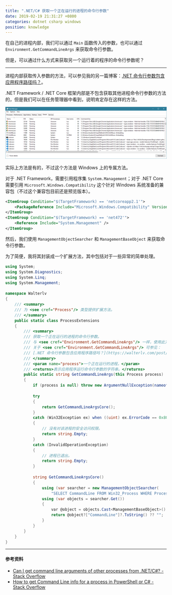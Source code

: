 ```yaml
---
title: ".NET/C# 获取一个正在运行的进程的命令行参数"
date: 2019-02-19 21:31:27 +0800
categories: dotnet csharp windows
position: knowledge
---
```


在自己的进程内部，我们可以通过 `Main` 函数传入的参数，也可以通过 `Environment.GetCommandLineArgs` 来获取命令行参数。

但是，可以通过什么方式来获取另一个运行着的程序的命令行参数呢？

---

进程内部获取传入参数的方法，可以参见我的另一篇博客：[.NET 命令行参数包含应用程序路径吗？](https://walterlv.com/post/when-will-the-command-line-args-contain-the-executable-path.html)。

.NET Framework / .NET Core 框架内部是不包含获取其他进程命令行参数的方法的，但是我们可以在任务管理器中看到，说明肯定存在这样的方法。

![任务管理器中的命令行参数](/static/posts/2019-02-19-21-04-41.png)

实际上方法是有的，不过这个方法是 Windows 上的专属方法。

对于 .NET Framework，需要引用程序集 `System.Management`；对于 .NET Core 需要引用 `Microsoft.Windows.Compatibility` 这个针对 Windows 系统准备的兼容包（不过这个兼容包目前还是预览版本）。

```xml
<ItemGroup Condition="$(TargetFramework) == 'netcoreapp2.1'">
    <PackageReference Include="Microsoft.Windows.Compatibility" Version="2.1.0-preview.19073.11" />
</ItemGroup>
<ItemGroup Condition="$(TargetFramework) == 'net472'">
    <Reference Include="System.Management" />
</ItemGroup>
```

然后，我们使用 `ManagementObjectSearcher` 和 `ManagementBaseObject` 来获取命令行参数。

为了简便，我将其封装成一个扩展方法，其中包括对于一些异常的简单处理。

```csharp
using System;
using System.Diagnostics;
using System.Linq;
using System.Management;

namespace Walterlv
{
    /// <summary>
    /// 为 <see cref="Process"/> 类型提供扩展方法。
    /// </summary>
    public static class ProcessExtensions
    {
        /// <summary>
        /// 获取一个正在运行的进程的命令行参数。
        /// 与 <see cref="Environment.GetCommandLineArgs"/> 一样，使用此方法获取的参数是包含应用程序路径的。
        /// 关于 <see cref="Environment.GetCommandLineArgs"/> 可参见：
        /// [.NET 命令行参数包含应用程序路径吗？](https://walterlv.com/post/when-will-the-command-line-args-contain-the-executable-path.html)
        /// </summary>
        /// <param name="process">一个正在运行的进程。</param>
        /// <returns>表示应用程序运行命令行参数的字符串。</returns>
        public static string GetCommandLineArgs(this Process process)
        {
            if (process is null) throw new ArgumentNullException(nameof(process));

            try
            {
                return GetCommandLineArgsCore();
            }
            catch (Win32Exception ex) when ((uint) ex.ErrorCode == 0x80004005)
            {
                // 没有对该进程的安全访问权限。
                return string.Empty;
            }
            catch (InvalidOperationException)
            {
                // 进程已退出。
                return string.Empty;
            }

            string GetCommandLineArgsCore()
            {
                using (var searcher = new ManagementObjectSearcher(
                    "SELECT CommandLine FROM Win32_Process WHERE ProcessId = " + process.Id))
                using (var objects = searcher.Get())
                {
                    var @object = objects.Cast<ManagementBaseObject>().SingleOrDefault();
                    return @object?["CommandLine"]?.ToString() ?? "";
                }
            }
        }
    }
}
```

---

#### 参考资料

- [Can I get command line arguments of other processes from .NET/C#? - Stack Overflow](https://stackoverflow.com/a/2633674/6233938)
- [How to get Command Line info for a process in PowerShell or C# - Stack Overflow](https://stackoverflow.com/a/17582576/6233938)
